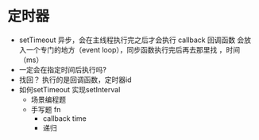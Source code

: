 # 定时器
- setTimeout 异步，会在主线程执行完之后才会执行
  callback 回调函数 会放入一个专门的地方（event loop），同步函数执行完后再去那里找 ，时间（ms）
- 一定会在指定时间后执行吗?
- 找回？
  执行的是回调函数，定时器id
- 如何setTimeout 实现setInterval
  - 场景编程题
  - 手写题 fn
    - callback time
    - 递归